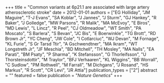 +++
title = "Common variants at 6p21.1 are associated with large artery atherosclerotic stroke"
date = 2012-01-01
authors = ["EG Holliday", "JM Maguire", "T-J Evans", "SA Koblar", "J Jannes", "J Sturm", "GJ Hankey", "R Baker", "J Golledge", "MW Parsons", "R Malik", "MA McEvoy", "E Biros", "MD Lewis", "L Lincz", "R Peel", "CJ Oldmeadow", "WT Smith", "PA Moscato", "S Barlera", "S Bevan", "JC Bis", "E Boerwinkle", "TG Brott", "RD Brown Jr", "YC Cheng", "JW Cole", "I Cotlarciuc", "WJ Devan", "M Fornage", "KL Furie", "S Gr Tarsd Ttir", "A Gschwendtner", "MA Ikram", "WT Longstreth Jr", "JF Meschia", "BD Mitchell", "TH Mosley", "MA Nalls", "EA Parati", "BM Psaty", "P Sharma", "K Stefansson", "G Thorleifsson", "U Thorsteinsdottir", "M Traylor", "BFJ Verhaaren", "KL Wiggins", "BB Worrall", "C Sudlow", "PM Rothwell", "M Farrall", "M Dichgans", "J Rosand", "HS Markus", "R Scott", "CR Levi", "JR Attia"]
publication_types = ["2"]
abstract = ""
featured = false
publication = "*Nature Genetics*"
+++

